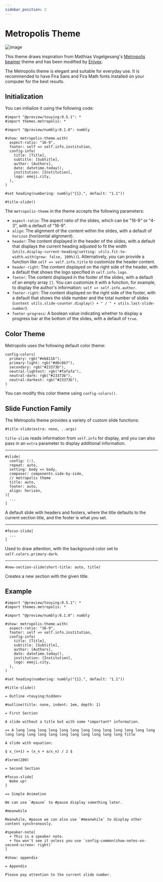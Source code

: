 ```yaml
---
sidebar_position: 2
---
```


# Metropolis Theme

![image](https://github.com/touying-typ/touying/assets/34951714/383ceb22-f696-4450-83a6-c0f17e4597e1)

This theme draws inspiration from Matthias Vogelgesang's [Metropolis beamer](https://github.com/matze/mtheme) theme and has been modified by [Enivex](https://github.com/Enivex).

The Metropolis theme is elegant and suitable for everyday use. It is recommended to have Fira Sans and Fira Math fonts installed on your computer for the best results.

## Initialization

You can initialize it using the following code:

```typst
#import "@preview/touying:0.5.1": *
#import themes.metropolis: *

#import "@preview/numbly:0.1.0": numbly

#show: metropolis-theme.with(
  aspect-ratio: "16-9",
  footer: self => self.info.institution,
  config-info(
    title: [Title],
    subtitle: [Subtitle],
    author: [Authors],
    date: datetime.today(),
    institution: [Institution],
    logo: emoji.city,
  ),
)

#set heading(numbering: numbly("{1}.", default: "1.1"))

#title-slide()
```

The `metropolis-theme` in the theme accepts the following parameters:

- `aspect-ratio`: The aspect ratio of the slides, which can be "16-9" or "4-3", with a default of "16-9".
- `align`: The alignment of the content within the slides, with a default of `horizon` (horizontal alignment).
- `header`: The content displayed in the header of the slides, with a default that displays the current heading adjusted to fit the width (`utils.display-current-heading(setting: utils.fit-to-width.with(grow: false, 100%))`). Alternatively, you can provide a function like `self => self.info.title` to customize the header content.
- `header-right`: The content displayed on the right side of the header, with a default that shows the logo specified in `self.info.logo`.
- `footer`: The content displayed in the footer of the slides, with a default of an empty array `[]`. You can customize it with a function, for example, to display the author's information: `self => self.info.author`.
- `footer-right`: The content displayed on the right side of the footer, with a default that shows the slide number and the total number of slides (`context utils.slide-counter.display() + " / " + utils.last-slide-number`).
- `footer-progress`: A boolean value indicating whether to display a progress bar at the bottom of the slides, with a default of `true`.



## Color Theme

Metropolis uses the following default color theme:

```typc
config-colors(
  primary: rgb("#eb811b"),
  primary-light: rgb("#d6c6b7"),
  secondary: rgb("#23373b"),
  neutral-lightest: rgb("#fafafa"),
  neutral-dark: rgb("#23373b"),
  neutral-darkest: rgb("#23373b"),
)
```

You can modify this color theme using `config-colors()`.

## Slide Function Family

The Metropolis theme provides a variety of custom slide functions:

```typst
#title-slide(extra: none, ..args)
```

`title-slide` reads information from `self.info` for display, and you can also pass in an `extra` parameter to display additional information.

---

```typst
#slide(
  config: (:),
  repeat: auto,
  setting: body => body,
  composer: components.side-by-side,
  // metropolis theme
  title: auto,
  footer: auto,
  align: horizon,
)[
  ...
]
```

A default slide with headers and footers, where the title defaults to the current section title, and the footer is what you set.

---

```typst
#focus-slide[
  ...
]
```

Used to draw attention, with the background color set to `self.colors.primary-dark`.

---

```typst
#new-section-slide(short-title: auto, title)
```

Creates a new section with the given title.

## Example

```typst
#import "@preview/touying:0.5.1": *
#import themes.metropolis: *

#import "@preview/numbly:0.1.0": numbly

#show: metropolis-theme.with(
  aspect-ratio: "16-9",
  footer: self => self.info.institution,
  config-info(
    title: [Title],
    subtitle: [Subtitle],
    author: [Authors],
    date: datetime.today(),
    institution: [Institution],
    logo: emoji.city,
  ),
)

#set heading(numbering: numbly("{1}.", default: "1.1"))

#title-slide()

= Outline <touying:hidden>

#outline(title: none, indent: 1em, depth: 1)

= First Section

A slide without a title but with some *important* information.

== A long long long long long long long long long long long long long long long long long long long long long long long long Title

A slide with equation:

$ x_(n+1) = (x_n + a/x_n) / 2 $

#lorem(200)

= Second Section

#focus-slide[
  Wake up!
]

== Simple Animation

We can use `#pause` to #pause display something later.

#meanwhile

Meanwhile, #pause we can also use `#meanwhile` to display other content synchronously.

#speaker-note[
  + This is a speaker note.
  + You won't see it unless you use `config-common(show-notes-on-second-screen: right)`
]

#show: appendix

= Appendix

Please pay attention to the current slide number.
```

